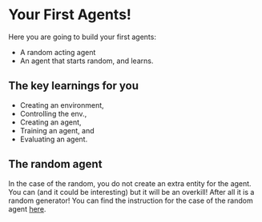 # Your First Agents!
Here you are going to build your first agents:
* A random acting agent
* An agent that starts random, and learns.

## The key learnings for you
* Creating an environment,
* Controlling the env.,
* Creating an agent,
* Training an agent, and
* Evaluating an agent.

## The random agent
In the case of the random, you do not create an extra entity for the agent. You can 
(and it could be interesting) but it will be an overkill! After all it is a random 
generator! You can find the instruction for the case of the random agent 
[here](./random_agent.md).

